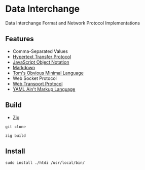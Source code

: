 [CommonMark]:https://commonmark.org/
[HTTP]: https://developer.mozilla.org/en-US/docs/Web/HTTP
[JSON]: https://www.json.org/json-en.html
[TOML]: https://toml.io/en/
[Web Transport]: https://w3c.github.io/webtransport/
[YAML]: https://yaml.org/
[Zig Language]: https://ziglang.org/

# Data Interchange

Data Interchange Format and Network Protocol Implementations

## Features

- Comma-Separated Values
- [Hypertext Transfer Protocol][HTTP]
- [JavaScript Object Notation][JSON]
- [Markdown][CommonMark]
- [Tom's Obvious Minimal Language][TOML]
- Web Socket Protocol
- [Web Transport Protocol][Web Transport]
- [YAML Ain't Markup Language][YAML]

## Build

- [Zig][Zig Language]

```shell
git clone

zig build
```

## Install

```shell
sudo install ./htdi /usr/local/bin/
```
